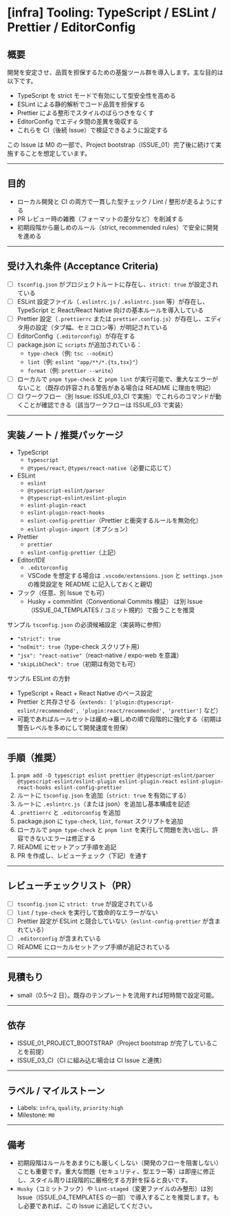 # [infra] Tooling: TypeScript / ESLint / Prettier / EditorConfig

## 概要

開発を安定させ、品質を担保するための基盤ツール群を導入します。主な目的は以下です。

- TypeScript を strict モードで有効にして型安全性を高める
- ESLint による静的解析でコード品質を担保する
- Prettier による整形でスタイルのばらつきをなくす
- EditorConfig でエディタ間の差異を吸収する
- これらを CI（後続 Issue）で検証できるように設定する

この Issue は M0 の一部で、Project bootstrap（ISSUE_01）完了後に続けて実施することを想定しています。

---

## 目的

- ローカル開発と CI の両方で一貫した型チェック / Lint / 整形が走るようにする
- PR レビュー時の雑務（フォーマットの差分など）を削減する
- 初期段階から厳しめのルール（strict, recommended rules）で安全に開発を進める

---

## 受け入れ条件 (Acceptance Criteria)

- [ ] `tsconfig.json` がプロジェクトルートに存在し、`strict: true` が設定されている
- [ ] ESLint 設定ファイル（`.eslintrc.js` / `.eslintrc.json` 等）が存在し、TypeScript と React/React Native 向けの基本ルールを導入している
- [ ] Prettier 設定（`.prettierrc` または `prettier.config.js`）が存在し、エディタ用の設定（タブ幅、セミコロン等）が明記されている
- [ ] EditorConfig（`.editorconfig`）が存在する
- [ ] package.json に `scripts` が追加されている：
  - `type-check`（例: `tsc --noEmit`）
  - `lint`（例: `eslint "app/**/*.{ts,tsx}"`）
  - `format`（例: `prettier --write`）
- [ ] ローカルで `pnpm type-check` と `pnpm lint` が実行可能で、重大なエラーがないこと（既存の許容される警告がある場合は README に理由を明記）
- [ ] CI ワークフロー（別 Issue: ISSUE_03_CI で実施）でこれらのコマンドが動くことが確認できる（該当ワークフローは ISSUE_03 で実装）

---

## 実装ノート / 推奨パッケージ

- TypeScript
  - `typescript`
  - `@types/react`, `@types/react-native`（必要に応じて）
- ESLint
  - `eslint`
  - `@typescript-eslint/parser`
  - `@typescript-eslint/eslint-plugin`
  - `eslint-plugin-react`
  - `eslint-plugin-react-hooks`
  - `eslint-config-prettier`（Prettier と衝突するルールを無効化）
  - `eslint-plugin-import`（オプション）
- Prettier
  - `prettier`
  - `eslint-config-prettier`（上記）
- Editor/IDE
  - `.editorconfig`
  - VSCode を想定する場合は `.vscode/extensions.json` と `settings.json` の推奨設定を README に記入しておくと親切
- フック（任意、別 Issue でも可）
  - Husky + commitlint（Conventional Commits 検証） は別 Issue（ISSUE_04_TEMPLATES / コミット規約）で扱うことを推奨

サンプル `tsconfig.json` の必須候補設定（実装時に参照）

- `"strict": true`
- `"noEmit": true`（type-check スクリプト用）
- `"jsx": "react-native"`（react-native / expo-web を意識）
- `"skipLibCheck": true`（初期は有効でも可）

サンプル ESLint の方針

- TypeScript + React + React Native のベース設定
- Prettier と共存させる（`extends: ['plugin:@typescript-eslint/recommended', 'plugin:react/recommended', 'prettier']` など）
- 可能であればルールセットは緩め→厳しめの順で段階的に強化する（初期は警告レベルを多めにして開発速度を担保）

---

## 手順（推奨）

1. `pnpm add -D typescript eslint prettier @typescript-eslint/parser @typescript-eslint/eslint-plugin eslint-plugin-react eslint-plugin-react-hooks eslint-config-prettier`
2. ルートに `tsconfig.json` を追加（`strict: true` を有効にする）
3. ルートに `.eslintrc.js`（または json）を追加し基本構成を記述
4. `.prettierrc` と `.editorconfig` を追加
5. package.json に `type-check`, `lint`, `format` スクリプトを追加
6. ローカルで `pnpm type-check` と `pnpm lint` を実行して問題を洗い出し、許容できないエラーは修正する
7. README にセットアップ手順を追記
8. PR を作成し、レビューチェック（下記）を通す

---

## レビューチェックリスト（PR）

- [ ] `tsconfig.json` に `strict: true` が設定されている
- [ ] `lint` / `type-check` を実行して致命的なエラーがない
- [ ] Prettier 設定が ESLint と競合していない（`eslint-config-prettier` が含まれている）
- [ ] `.editorconfig` が含まれている
- [ ] README にローカルセットアップ手順が追記されている

---

## 見積もり

- small（0.5〜2 日）。既存のテンプレートを流用すれば短時間で設定可能。

---

## 依存

- ISSUE_01_PROJECT_BOOTSTRAP（Project bootstrap が完了していることを前提）
- ISSUE_03_CI（CI に組み込む場合は CI Issue と連携）

---

## ラベル / マイルストーン

- Labels: `infra`, `quality`, `priority:high`
- Milestone: `M0`

---

## 備考

- 初期段階はルールをあまりにも厳しくしない（開発のフローを阻害しない）ことも重要です。重大な問題（セキュリティ、型エラー等）は即座に修正し、スタイル周りは段階的に厳格化する方針を採ると良いです。
- `Husky`（コミットフック）や `lint-staged`（変更ファイルのみ整形）は別 Issue（ISSUE_04_TEMPLATES の一部）で導入することを推奨します。もし必要であれば、この Issue に追記してください。
